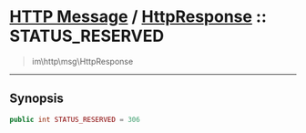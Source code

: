 # [HTTP Message](http.md) / [HttpResponse](http-HttpResponse.md) :: STATUS_RESERVED
 > im\http\msg\HttpResponse
____

## Synopsis
```php
public int STATUS_RESERVED = 306
```
